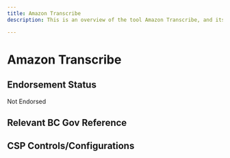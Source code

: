 ```yaml
---
title: Amazon Transcribe
description: This is an overview of the tool Amazon Transcribe, and its current status  within BC Gov.

---
```

<!---
Note: this is a generated file.  You should not edit it directly.  Please check https://github.com/bcgov/cloud-pathfinder for details.
-->
# Amazon Transcribe



## Endorsement Status
Not Endorsed

## Relevant BC Gov Reference


## CSP Controls/Configurations
